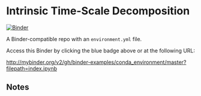 # Intrinsic Time-Scale Decomposition

[![Binder](http://mybinder.org/badge_logo.svg)](http://mybinder.org/v2/gh/binder-examples/conda_environment/master?filepath=ITD.ipynb)

A Binder-compatible repo with an `environment.yml` file.

Access this Binder by clicking the blue badge above or at the following URL:

http://mybinder.org/v2/gh/binder-examples/conda_environment/master?filepath=index.ipynb

## Notes
